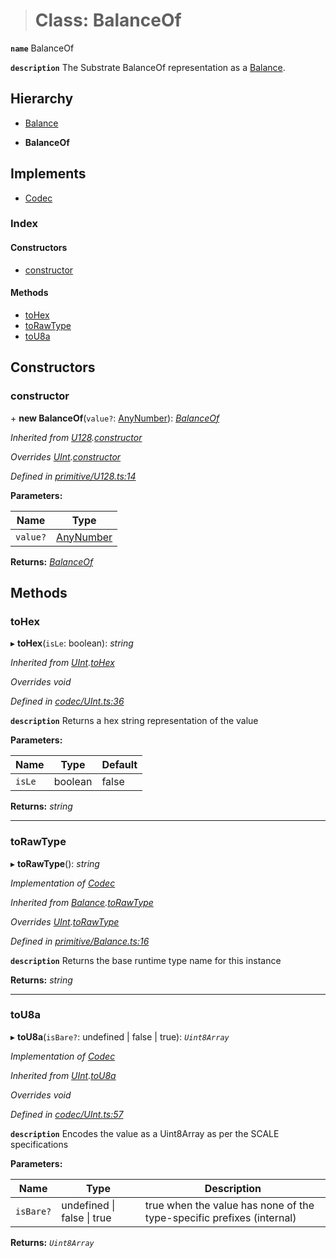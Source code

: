 > # Class: BalanceOf

**`name`** BalanceOf

**`description`** 
The Substrate BalanceOf representation as a [Balance](_primitive_balance_.balance.md).

## Hierarchy

  * [Balance](_primitive_balance_.balance.md)

  * **BalanceOf**

## Implements

* [Codec](../interfaces/_types_.codec.md)

### Index

#### Constructors

* [constructor](_primitive_balance_.balanceof.md#constructor)

#### Methods

* [toHex](_primitive_balance_.balanceof.md#tohex)
* [toRawType](_primitive_balance_.balanceof.md#torawtype)
* [toU8a](_primitive_balance_.balanceof.md#tou8a)

## Constructors

###  constructor

\+ **new BalanceOf**(`value?`: [AnyNumber](../modules/_types_.md#anynumber)): *[BalanceOf](_primitive_balance_.balanceof.md)*

*Inherited from [U128](_primitive_u128_.u128.md).[constructor](_primitive_u128_.u128.md#constructor)*

*Overrides [UInt](_codec_uint_.uint.md).[constructor](_codec_uint_.uint.md#constructor)*

*Defined in [primitive/U128.ts:14](https://github.com/polkadot-js/api/blob/28cf21d/packages/types/src/primitive/U128.ts#L14)*

**Parameters:**

Name | Type |
------ | ------ |
`value?` | [AnyNumber](../modules/_types_.md#anynumber) |

**Returns:** *[BalanceOf](_primitive_balance_.balanceof.md)*

## Methods

###  toHex

▸ **toHex**(`isLe`: boolean): *string*

*Inherited from [UInt](_codec_uint_.uint.md).[toHex](_codec_uint_.uint.md#tohex)*

*Overrides void*

*Defined in [codec/UInt.ts:36](https://github.com/polkadot-js/api/blob/28cf21d/packages/types/src/codec/UInt.ts#L36)*

**`description`** Returns a hex string representation of the value

**Parameters:**

Name | Type | Default |
------ | ------ | ------ |
`isLe` | boolean | false |

**Returns:** *string*

___

###  toRawType

▸ **toRawType**(): *string*

*Implementation of [Codec](../interfaces/_types_.codec.md)*

*Inherited from [Balance](_primitive_balance_.balance.md).[toRawType](_primitive_balance_.balance.md#torawtype)*

*Overrides [UInt](_codec_uint_.uint.md).[toRawType](_codec_uint_.uint.md#torawtype)*

*Defined in [primitive/Balance.ts:16](https://github.com/polkadot-js/api/blob/28cf21d/packages/types/src/primitive/Balance.ts#L16)*

**`description`** Returns the base runtime type name for this instance

**Returns:** *string*

___

###  toU8a

▸ **toU8a**(`isBare?`: undefined | false | true): *`Uint8Array`*

*Implementation of [Codec](../interfaces/_types_.codec.md)*

*Inherited from [UInt](_codec_uint_.uint.md).[toU8a](_codec_uint_.uint.md#tou8a)*

*Overrides void*

*Defined in [codec/UInt.ts:57](https://github.com/polkadot-js/api/blob/28cf21d/packages/types/src/codec/UInt.ts#L57)*

**`description`** Encodes the value as a Uint8Array as per the SCALE specifications

**Parameters:**

Name | Type | Description |
------ | ------ | ------ |
`isBare?` | undefined \| false \| true | true when the value has none of the type-specific prefixes (internal)  |

**Returns:** *`Uint8Array`*